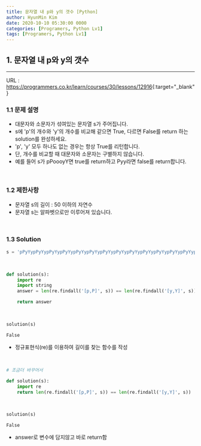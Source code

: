 ```yaml
---
title: 문자열 내 p와 y의 갯수 [Python]
author: HyunMin Kim
date: 2020-10-10 05:30:00 0000
categories: [Programers, Python Lv1]
tags: [Programers, Python Lv1]
---
```


## 1. 문자열 내 p와 y의 갯수
---

URL :  <https://programmers.co.kr/learn/courses/30/lessons/12916>{:target="_blank"}

### 1.1 문제 설명
- 대문자와 소문자가 섞여있는 문자열 s가 주어집니다. 
- s에 'p'의 개수와 'y'의 개수를 비교해 같으면 True, 다르면 False를 return 하는 solution를 완성하세요. 
- 'p', 'y' 모두 하나도 없는 경우는 항상 True를 리턴합니다. 
- 단, 개수를 비교할 때 대문자와 소문자는 구별하지 않습니다.
- 예를 들어 s가 pPoooyY면 true를 return하고 Pyy라면 false를 return합니다.

<br>

### 1.2 제한사항
- 문자열 s의 길이 : 50 이하의 자연수
- 문자열 s는 알파벳으로만 이루어져 있습니다.

<br>

### 1.3 Solution

```python
s = 'pPyYypPyYypPyYypPyYypPyYypPyYypPyYypPyYypPyYypPyYypPyYypPyYypPyYypPyYypPyYypPyYy'
```

<br>

```python
def solution(s):
    import re
    import string
    answer = len(re.findall('[p,P]', s)) == len(re.findall('[y,Y]', s))

    return answer
```

<br>

```python
solution(s)
```
    False

- 정규표현식(re)를 이용하여 길이를 찾는 함수를 작성

<br>

```python
# 조금더 바꾸어서

def solution(s):
    import re
    return len(re.findall('[p,P]', s)) == len(re.findall('[y,Y]', s))
```

<br>

```python
solution(s)
```
    False

- answer로 변수에 담지않고 바로 return함